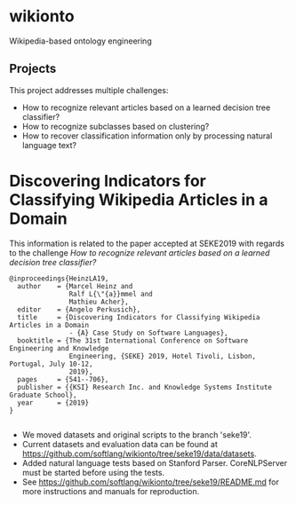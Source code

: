 # wikionto
Wikipedia-based ontology engineering

## Projects

This project addresses multiple challenges:
* How to recognize relevant articles based on a learned decision tree classifier?
* How to recognize subclasses based on clustering?
* How to recover classification information only by processing natural language text?

# Discovering Indicators for Classifying Wikipedia Articles in a Domain
This information is related to the paper accepted at SEKE2019 with regards to the challenge 
_How to recognize relevant articles based on a learned decision tree classifier?_

```
@inproceedings{HeinzLA19,
  author    = {Marcel Heinz and
               Ralf L{\"{a}}mmel and
               Mathieu Acher},
  editor    = {Angelo Perkusich},
  title     = {Discovering Indicators for Classifying Wikipedia Articles in a Domain
               - {A} Case Study on Software Languages},
  booktitle = {The 31st International Conference on Software Engineering and Knowledge
               Engineering, {SEKE} 2019, Hotel Tivoli, Lisbon, Portugal, July 10-12,
               2019},
  pages     = {541--706},
  publisher = {{KSI} Research Inc. and Knowledge Systems Institute Graduate School},
  year      = {2019}
}


```
* We moved datasets and original scripts to the branch 'seke19'.
* Current datasets and evaluation data can be found at https://github.com/softlang/wikionto/tree/seke19/data/datasets.
* Added natural language tests based on Stanford Parser. CoreNLPServer must be started before using the tests. 
* See https://github.com/softlang/wikionto/tree/seke19/README.md for more instructions and manuals for reproduction.

